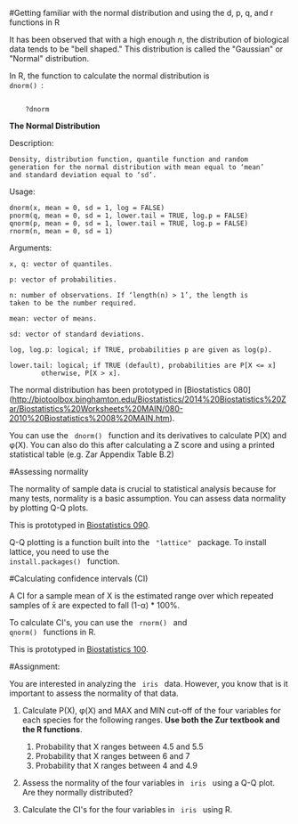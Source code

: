 #Getting familiar with the normal distribution and using the d, p, q, and r functions in R


It has been observed that with a high enough *n*, the distribution of biological data tends to be "bell shaped." This distribution is called the "Gaussian" or "Normal" distribution. 

In R, the function to calculate the normal distribution is <code> dnorm() </code>:

<code>
    ?dnorm
</code>

**The Normal Distribution**

Description:

    Density, distribution function, quantile function and random
    generation for the normal distribution with mean equal to ‘mean’
    and standard deviation equal to ‘sd’.

Usage:

    dnorm(x, mean = 0, sd = 1, log = FALSE)
    pnorm(q, mean = 0, sd = 1, lower.tail = TRUE, log.p = FALSE)
    qnorm(p, mean = 0, sd = 1, lower.tail = TRUE, log.p = FALSE)
    rnorm(n, mean = 0, sd = 1)

Arguments:

    x, q: vector of quantiles.

    p: vector of probabilities.

    n: number of observations. If ‘length(n) > 1’, the length is
    taken to be the number required.

    mean: vector of means.

    sd: vector of standard deviations.

    log, log.p: logical; if TRUE, probabilities p are given as log(p).

    lower.tail: logical; if TRUE (default), probabilities are P[X <= x]
            otherwise, P[X > x].


The normal distribution has been prototyped in [Biostatistics 080] (http://biotoolbox.binghamton.edu/Biostatistics/2014%20Biostatistics%20Zar/Biostatistics%20Worksheets%20MAIN/080-2010%20Biostatistics%2008%20MAIN.htm).

You can use the <code> dnorm() </code> function and its derivatives to calculate P(X) and  &phi;(X). You can also do this after calculating a Z score and using a printed statistical table (e.g. Zar Appendix Table B.2)

#Assessing normality

The normality of sample data is crucial to statistical analysis because for many tests, normality is a basic assumption. You can assess data normality by plotting Q-Q plots. 

This is prototyped in [Biostatistics 090](http://biotoolbox.binghamton.edu/Biostatistics/2014%20Biostatistics%20Zar/Biostatistics%20Worksheets%20pdf/090-2010%20Biostatistics.pdf).

Q-Q plotting is a function built into the <code> "lattice" </code> package. To install lattice, you need to use the <code> install.packages() </code> function. 

#Calculating confidence intervals (CI)

A CI for a sample mean of X is the estimated range over which repeated samples of x&#772; are expected to fall (1-&alpha;) * 100%.

To calculate CI's, you can use the <code> rnorm() </code> and <code> qnorm() </code> functions in R.

This is prototyped in [Biostatistics 100](http://biotoolbox.binghamton.edu/Biostatistics/2014%20Biostatistics%20Zar/Biostatistics%20Worksheets%20pdf/100-2010%20Biostatistics.pdf).

#Assignment:

You are interested in analyzing the <code> iris </code> data. However, you know that is it important to assess the normality of that data.

1. Calculate P(X), &phi;(X) and MAX and MIN cut-off of the four variables for each species for the following ranges. **Use both the Zur textbook and the R functions**.

    1. Probability that X ranges between 4.5 and 5.5
    2. Probability that X ranges between 6 and 7
    3. Probability that X ranges between 4 and 4.9


2. Assess the normality of the four variables in <code> iris </code> using a Q-Q plot. Are they normally distributed?

3. Calculate the CI's for the four variables in <code> iris </code> using R.


